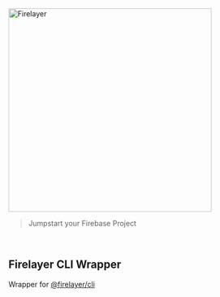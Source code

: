 <a href="https://firelayer.io/">
  <img src="https://user-images.githubusercontent.com/3942799/78354854-884c2780-75a4-11ea-9882-a716e2095e98.png" alt="Firelayer" width="400" />
</a>

> Jumpstart your Firebase Project

<br/>

## Firelayer CLI Wrapper

Wrapper for [@firelayer/cli](https://github.com/firelayer/firelayer/tree/master/lib/cli)
